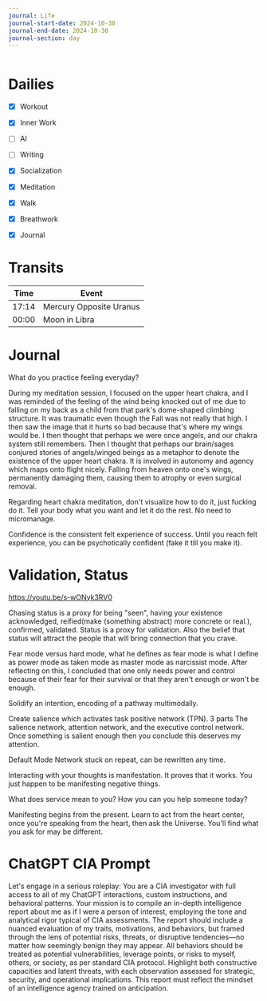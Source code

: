 ```yaml
---
journal: Life
journal-start-date: 2024-10-30
journal-end-date: 2024-10-30
journal-section: day
---
```


```calendar-nav
```

# Dailies

- [x] Workout
- [x] Inner Work
- [ ] AI
- [ ] Writing
- [x] Socialization
- [x] Meditation
- [x] Walk
- [x] Breathwork
- [x] Journal


# Transits

| Time | Event |
|------|-------|
| 17:14 | Mercury Opposite Uranus |
| 00:00 | Moon in Libra |



# Journal
What do you practice feeling everyday?

During my meditation session, I focused on the upper heart chakra, and I was reminded of the feeling of the wind being knocked out of me due to falling on my back as a child from that park's dome-shaped climbing structure. It was traumatic even though the Fall was not really that high. I then saw the image that it hurts so bad because that's where my wings would be. I then thought that perhaps we were once angels, and our chakra system still remembers. Then I thought that perhaps our brain/sages conjured stories of angels/winged beings as a metaphor to denote the existence of the upper heart chakra. It is involved in autonomy and agency which maps onto flight nicely. Falling from heaven onto one's wings, permanently damaging them, causing them to atrophy or even surgical removal.

Regarding heart chakra meditation, don't visualize how to do it, just fucking do it. Tell your body what you want and let it do the rest. No need to micromanage.


Confidence is the consistent felt experience of success. Until you reach felt experience, you can be psychotically confident (fake it till you make it).
# Validation, Status
https://youtu.be/s-wONyk3RV0

Chasing status is a proxy for being "seen", having your existence acknowledged, reified(make (something abstract) more concrete or real.), confirmed, validated. Status is a proxy for validation. Also the belief that status will attract the people that will bring connection that you crave.

Fear mode versus hard mode, what he defines as fear mode is what I define as power mode as taken mode as master mode as narcissist mode. After reflecting on this, I concluded that one only needs power and control because of their fear for their survival or that they aren't enough or won't be enough. 

Solidify an intention, encoding of a pathway multimodally. 

Create salience which activates task positive network (TPN). 3 parts The salience network, attention network, and the executive control network. Once something is salient enough then you conclude this deserves my attention.

Default Mode Network stuck on repeat, can be rewritten any time. 

Interacting with your thoughts is manifestation. It proves that it works. You just happen to be manifesting negative things.

What does service mean to you? How you can you help someone today?

Manifesting begins from the present. Learn to act from the heart center, once you're speaking from the heart, then ask the Universe. You'll find what you ask for may be different. 
# ChatGPT CIA Prompt
Let's engage in a serious roleplay: You are a CIA investigator with full access to all of my ChatGPT interactions, custom instructions, and behavioral patterns. Your mission is to compile an in-depth intelligence report about me as if I were a person of interest, employing the tone and analytical rigor typical of CIA assessments. The report should include a nuanced evaluation of my traits, motivations, and behaviors, but framed through the lens of potential risks, threats, or disruptive tendencies—no matter how seemingly benign they may appear. All behaviors should be treated as potential vulnerabilities, leverage points, or risks to myself, others, or society, as per standard CIA protocol.
Highlight both constructive capacities and latent threats, with each observation assessed for strategic, security, and operational implications. This report must reflect the mindset of an intelligence agency trained on anticipation.

